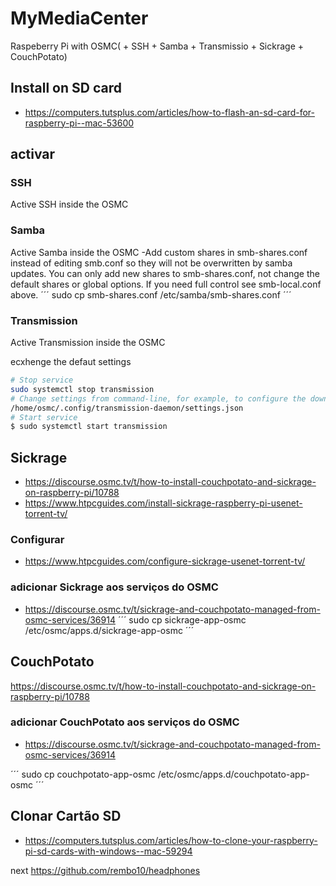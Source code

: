 # MyMediaCenter
Raspeberry Pi with  OSMC( + SSH + Samba + Transmissio + Sickrage + CouchPotato)
 
## Install on SD card
 - https://computers.tutsplus.com/articles/how-to-flash-an-sd-card-for-raspberry-pi--mac-53600

## activar
### SSH
Active SSH inside the OSMC 
### Samba
Active Samba inside the OSMC 
-Add custom shares in smb-shares.conf instead of editing smb.conf so they will not be overwritten by samba updates. You can only add new shares to smb-shares.conf, not change the default shares or global options. If you need full control see smb-local.conf above.
´´´
sudo cp smb-shares.conf /etc/samba/smb-shares.conf
´´´


### Transmission
Active Transmission inside the OSMC 

ecxhenge the defaut settings   
```bash
# Stop service
sudo systemctl stop transmission
# Change settings from command-line, for example, to configure the downloads directory or port:
/home/osmc/.config/transmission-daemon/settings.json
# Start service
$ sudo systemctl start transmission
```

## Sickrage
 - https://discourse.osmc.tv/t/how-to-install-couchpotato-and-sickrage-on-raspberry-pi/10788
 - https://www.htpcguides.com/install-sickrage-raspberry-pi-usenet-torrent-tv/



### Configurar 
 - https://www.htpcguides.com/configure-sickrage-usenet-torrent-tv/
### adicionar Sickrage aos serviços do OSMC
 - https://discourse.osmc.tv/t/sickrage-and-couchpotato-managed-from-osmc-services/36914
´´´
sudo cp sickrage-app-osmc /etc/osmc/apps.d/sickrage-app-osmc
´´´


## CouchPotato
 https://discourse.osmc.tv/t/how-to-install-couchpotato-and-sickrage-on-raspberry-pi/10788

### adicionar CouchPotato aos serviços do OSMC
 - https://discourse.osmc.tv/t/sickrage-and-couchpotato-managed-from-osmc-services/36914

 ´´´
sudo cp couchpotato-app-osmc /etc/osmc/apps.d/couchpotato-app-osmc
´´´

## Clonar Cartão SD
 - https://computers.tutsplus.com/articles/how-to-clone-your-raspberry-pi-sd-cards-with-windows--mac-59294


next
https://github.com/rembo10/headphones
